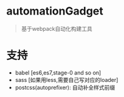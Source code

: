 #  automationGadget
> 基于webpack自动化构建工具

# 支持
* babel [es6,es7,stage-0 and so on]
* sass  [如果用less,需要自己写对应的loader]
* postcss(autoprefixer):  自动补全样式前缀